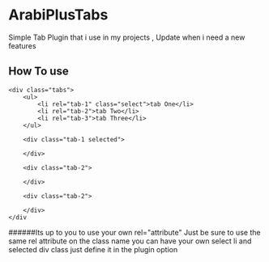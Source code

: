 ArabiPlusTabs
=============

Simple Tab Plugin that i use in my projects , Update when i need a new features

## How To use  ##

	<div class="tabs">
  		<ul>
  			<li rel="tab-1" class="select">tab One</li>
  			<li rel="tab-2">tab Two</li>
  			<li rel="tab-3">tab Three</li>
  		</ul>	
  
  		<div class="tab-1 selected">
  			
  		</div>
  
  		<div class="tab-2">
  
  		</div>
  
  		<div class="tab-2">
  
  		</div>
	</div
	

######Its up to you to use your own rel="attribute" Just be sure to use the same rel attribute on the class name  you can have your own select li and selected div class just define it in the plugin option
	 
